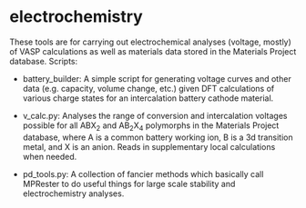# electrochemistry

These tools are for carrying out electrochemical analyses (voltage, mostly) of VASP calculations as well as materials data stored in the Materials Project database.  Scripts:

* battery_builder: A simple script for generating voltage curves and other data (e.g. capacity, volume change, etc.) given DFT calculations of various charge states for an intercalation battery cathode material.

* v_calc.py: Analyses the range of conversion and intercalation voltages possible for all ABX<sub>2</sub> and AB<sub>2</sub>X<sub>4</sub> polymorphs in the Materials Project database, where A is a common battery working ion, B is a 3d transition metal, and X is an anion.  Reads in supplementary local calculations when needed.

* pd_tools.py: A collection of fancier methods which basically call MPRester to do useful things for large scale stability and electrochemistry analyses.
